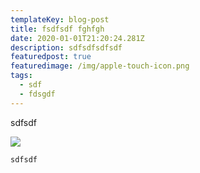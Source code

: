 ```yaml
---
templateKey: blog-post
title: fsdfsdf fghfgh
date: 2020-01-01T21:20:24.281Z
description: sdfsdfsdfsdf
featuredpost: true
featuredimage: /img/apple-touch-icon.png
tags:
  - sdf
  - fdsgdf
---
```

sdfsdf

![](/img/blog-index.jpg)

```
sdfsdf
```
